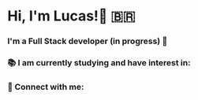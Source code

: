 # Hi, I'm Lucas!👋 :brazil:
### I'm a Full Stack developer (in progress) 🌱

### 📚 I am currently studying and have interest in:

### :small_blue_diamond: Connect with me: 


